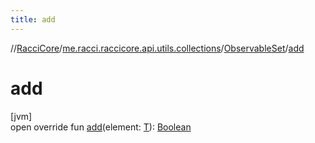 ```yaml
---
title: add
---
```

//[RacciCore](../../../index.html)/[me.racci.raccicore.api.utils.collections](../index.html)/[ObservableSet](index.html)/[add](add.html)



# add



[jvm]\
open override fun [add](add.html)(element: [T](index.html)): [Boolean](https://kotlinlang.org/api/latest/jvm/stdlib/kotlin/-boolean/index.html)




